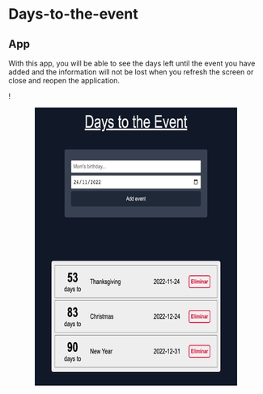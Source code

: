 # Days-to-the-event


## App

With this app, you will be able to see the days left until the event you have added and the information will not be lost when you refresh the screen or close and reopen the application. 




!<p align="center">
  <img width="400" height="550" src="./img/screenDaysToTheEvent.png" />
</p>
